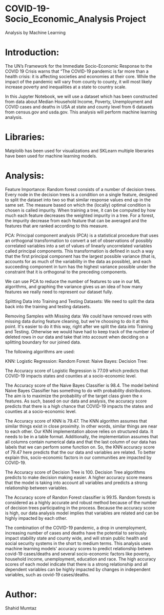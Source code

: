# COVID-19-Socio_Economic_Analysis Project
Analysis by Machine Learning

 # Introduction:
The UN’s Framework for the Immediate Socio-Economic Response to the COVID 19 Crisis warns that “The COVID-19 pandemic is far more than a health crisis: it is affecting societies and economies at their core. While the impact of the pandemic will vary from county to county, it will most likely increase poverty and inequalities at a state to country scale.

In this Jupyter Notebook, we will use a dataset which has been constructed from data about Median Household Income, Poverty, Unemployment and COVID cases and deaths in USA at state and county level from 6 datasets from census.gov and usda.gov. This analysis will perform machine learning analysis.

 # Libraries:

Matplolib has been used for visualizations and SKLearn multiple liberaries have been used for machine learning models.

 # Analysis:

Feature Importance: Random forest consists of a number of decision trees. Every node in the decision trees is a condition on a single feature, designed to split the dataset into two so that similar response values end up in the same set. The measure based on which the (locally) optimal condition is chosen is called impurity. When training a tree, it can be computed by how much each feature decreases the weighted impurity in a tree. For a forest, the impurity decrease from each feature that can be averaged and the features that are ranked according to this measure.

PCA: Principal component analysis (PCA) is a statistical procedure that uses an orthogonal transformation to convert a set of observations of possibly correlated variables into a set of values of linearly uncorrelated variables called principal components. This transformation is defined in such a way that the first principal component has the largest possible variance (that is, accounts for as much of the variability in the data as possible), and each succeeding component in turn has the highest variance possible under the constraint that it is orthogonal to the preceding components.

We can use PCA to reduce the number of features to use in our ML algorithms, and graphing the variance gives us an idea of how many features we really need to represent our dataset fully.

Splitting Data into Training and Testing Datasets: We need to split the data back into the training and testing datasets.

Removing Samples with Missing data: We could have removed rows with missing data during feature cleaning, but we're choosing to do it at this point. It's easier to do it this way, right after we split the data into Training and Testing. Otherwise we would have had to keep track of the number of deleted rows in our data and take that into account when deciding on a splitting boundary for our joined data.

 The following algorithms are used:

KNN: Logistic Regression: Random Forest: Naive Bayes: Decision Tree:

The Accuracy score of Logistic Regression is 77.09 which predicts that COVID-19 impacts states and counties at a socio-economic level.

The Accuracy score of the Naive Bayes Classifier is 98.4. The model behind Naive Bayes Classifier has something to do with probability distributions. The aim is to maximize the probability of the target class given the x features. As such, based on our data and analysis, the accuracy score predicts that there is a high chance that COVID-19 impacts the states and counties at a socio-economic level.

The Accuracy score of KNN is 79.47.  The KNN algorithm assumes that similar things exist in close proximity. In other words, similar things are near to each other. Our KNN implementation above relies on structured data. It needs to be in a table format. Additionally, the implementation assumes that all columns contain numerical data and that the last column of our data has labels that we can perform some function on. So, the KNN accuracy score of 79.47 here predicts that the our data and variables are related. To better explain this, socio-economic factors in our communities are impacted by COVID-19.

The Accuracy score of Decision Tree is 100. Decision Tree algorithms predicts to make decision making easier. A higher accuracy score means that the model is taking into account all variables and predicts a strong relationship between variables.

The Accuracy score of Randon Forest classifier is 99.15.  Random forests is considered as a highly accurate and robust method because of the number of decision trees participating in the process. Because the accuracy score is high, our data analysis model implies that variables are related and can be highly impacted by each other.

The combination of the COVID-19 pandemic, a drop in unemployment, increasing number of cases and deaths have the potential to seriously impact stability state and county wide, and will strain public health and social security systems in the short to medium terms. This analysis uses machine learning models' accuracy scores to predict relationship betwen covid-19 cases/deaths and several socio-economic factors like poverty, household income, unemployment, education and race. The high accuracy scores of each model indicate that there is a strong relationship and all dependent variables can be highly impacted by changes in independent variables, such as covid-19 cases/deaths.

  # Author:
  Shahid Mumtaz
